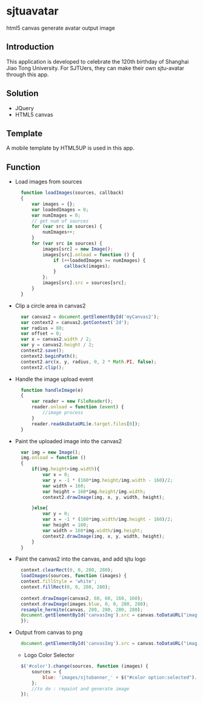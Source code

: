 # sjtuavatar
html5 canvas generate avatar output image

## Introduction
This application is developed to celebrate the 120th birthday of Shanghai Jiao Tong University. For SJTUers, they can make their own sjtu-avatar through this app.

## Solution
* JQuery
* HTML5 canvas

## Template
A mobile template by HTML5UP is used in this app.

## Function
* Load images from sources
  ```javascript
    function loadImages(sources, callback) 
    {
        var images = {};
        var loadedImages = 0;
        var numImages = 0;
        // get num of sources
        for (var src in sources) {
            numImages++;
        }
        for (var src in sources) {
            images[src] = new Image();
            images[src].onload = function () {
                if (++loadedImages >= numImages) {
                    callback(images);
                }
            };
            images[src].src = sources[src];
        }
    }
  ```
* Clip a circle area in canvas2
  ```javascript
    var canvas2 = document.getElementById('myCanvas2');
    var context2 = canvas2.getContext('2d');
    var radius = 80;
    var offset = 0;
    var x = canvas2.width / 2;
    var y = canvas2.height / 2;
    context2.save();
    context2.beginPath();
    context2.arc(x, y, radius, 0, 2 * Math.PI, false);
    context2.clip();
  ```
  
* Handle the image upload event 
  ```javascript
    function handleImage(e) 
    {
        var reader = new FileReader();
        reader.onload = function (event) {
            //image process
        }
        reader.readAsDataURL(e.target.files[0]);
    }
  ```
* Paint the uploaded image into the canvas2
  ```javascript
    var img = new Image();
    img.onload = function () 
    {
        if(img.height>img.width){
            var x = 0;
            var y = -1 * (160*img.height/img.width - 160)/2;
            var width = 160;
            var height = 160*img.height/img.width;
            context2.drawImage(img, x, y, width, height);

        }else{
            var y = 0;
            var x = -1 * (160*img.width/img.height - 160)/2;
            var height = 160;
            var width = 160*img.width/img.height;
            context2.drawImage(img, x, y, width, height);
        }
    }
  ```
  
* Paint the canvas2 into the canvas, and add sjtu logo
  ```javascript
    context.clearRect(0, 0, 280, 280);
    loadImages(sources, function (images) {
    context.fillStyle = 'white';
    context.fillRect(0, 0, 280, 280);
        
    context.drawImage(canvas2, 60, 60, 160, 160);
    context.drawImage(images.blue, 0, 0, 280, 280);
    resample_hermite(canvas, 280, 280, 280, 280);
    document.getElementById('canvasImg').src = canvas.toDataURL("image/png");
    });
  ```
  
* Output from canvas to png
  ```javascript
    document.getElementById('canvasImg').src = canvas.toDataURL("image/png");
  ```
     * Logo Color Selector
  ```javascript
    $('#color').change(sources, function (images) {
        sources = {
            blue: 'images/sjtubanner_' + $("#color option:selected").val() + '.png'
        };
        //to do : repaint and generate image
    });
  ```
